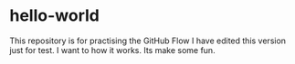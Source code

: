 # hello-world
This repository is for practising the GitHub Flow
I have edited this version just for test. I want to how it works. Its make some fun.
